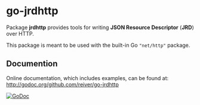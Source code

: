 # go-jrdhttp

Package **jrdhttp** provides tools for writing **JSON Resource Descriptor** (**JRD**) over HTTP.

This package is meant to be used with the built-in Go `"net/http"` package.

## Documention

Online documentation, which includes examples, can be found at: http://godoc.org/github.com/reiver/go-jrdhttp

[![GoDoc](https://godoc.org/github.com/reiver/go-jrdhttp?status.svg)](https://godoc.org/github.com/reiver/go-jrdhttp)
